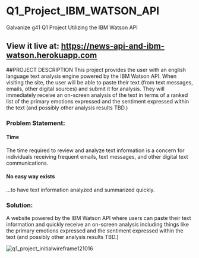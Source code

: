 # Q1_Project_IBM_WATSON_API
Galvanize g41 Q1 Project Utilizing the IBM Watson API

## View it live at: https://news-api-and-ibm-watson.herokuapp.com

##PROJECT DESCRIPTION
This project provides the user with an english language text analysis engine powered by the IBM Watson API. When visiting the site, the user will be able to paste their text (from text messages, emails, other digital sources) and submit it for analysis.  They will immediately receive an on-screen analysis of the text in terms of a ranked list of the primary emotions expressed and the sentiment expressed within the text (and possibly other analysis results TBD.)

### Problem Statement:

#### Time
The time required to review and analyze text information is a concern for individuals receiving frequent emails, text messages, and other digital text communications.

#### No easy way exists
...to have text information analyzed and summarized quickly.

### Solution:
A website powered by the IBM Watson API where users can paste their text information and quickly receive an on-screen analysis including things like the primary emotions expressed and the sentiment expressed within the text (and possibly other analysis results TBD.)

![q1_project_initialwireframe121016](https://cloud.githubusercontent.com/assets/22082195/21080874/5ba4cb7e-bf77-11e6-8cd0-d6fa1d1708f5.png)
